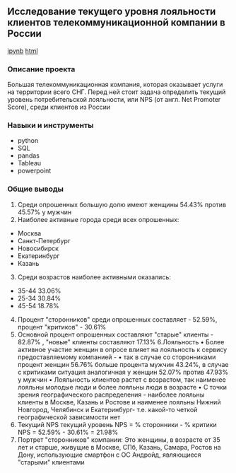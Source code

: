 ## Исследование текущего уровня лояльности клиентов телекоммуникационной компании в России

[ipynb](https://github.com/splin-post/Portfolio/blob/main/project_nps/project_nps_pub.ipynb)    [html](https://github.com/splin-post/Portfolio/blob/main/project_nps/project_nps_pub.html)


### Описание проекта
Большая телекоммуникационная компания, которая оказывает услуги на территории всего СНГ. Перед ней стоит задача определить текущий уровень потребительской лояльности, или NPS (от англ. Net Promoter Score), среди клиентов из России


### Навыки и инструменты
- python
- SQL
- pandas
- Tableau
- powerpoint


### Общие выводы

1. Среди опрошенных большую долю имеют женщины 54.43% против 45.57% у мужчин
2. Наиболее активные города среди всех опрошенных:
- Москва
- Санкт-Петербург
- Новосибирск
- Екатеринбург
- Казань
3. Среди возрастов наиболее активными оказались:
- 35-44 33.06%
- 25-34 30.84%
- 45-54 18.78%
4. Процент "сторонников" среди опрошенных составляет - 52.59%, процент "критиков" - 30.61%
5. Основной процент опрошенных составляют "старые" клиенты - 82.87% , "новые" клиенты
составляют 17.13%
6.Лояльность
• Более активное участие женщин в опросе влияет на лояльность к сервису предоставляемому
компанией -
• так в случае со сторонниками процент женщин 56.76% больше процента мужчин 43.24%, в случае
с критиками ситуация аналогичная у женщин 52.07% против 47.93% у мужчин
• Лояльность клиентов растет с возрастом, так наименее лояльны молодые люди и более лояльны
люди в возрасте
• С точки зрения географического распределения - наиболее лояльны клиенты в Москве, Казань и
Ростове и наименее лояльны Нижний Новгород, Челябинск и Екатеринбург- т.е. какой-то четкой
географической зависимости нет
7. Текущий NPS
текущий уровень NPS = % сторонники - % критики
NPS = 52.59% - 30.61% = 21.98%
8. Портрет "сторонников" компании:
Это женщины, в возрасте от 35 лет и старше, живущие в Москве, СПб, Казань, Самара, Ростов на
Дону, использующие смартфон с ОС Андройд, являющиеся "старыми" клиентами
